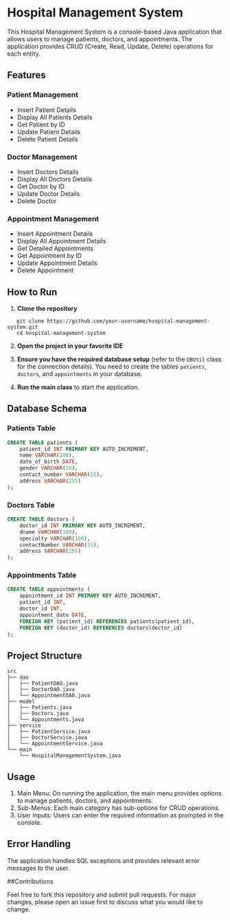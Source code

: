 # Hospital Management System

This Hospital Management System is a console-based Java application that allows users to manage patients, doctors, and appointments. The application provides CRUD (Create, Read, Update, Delete) operations for each entity.

## Features

### Patient Management
- Insert Patient Details
- Display All Patients Details
- Get Patient by ID
- Update Patient Details
- Delete Patient Details

### Doctor Management
- Insert Doctors Details
- Display All Doctors Details
- Get Doctor by ID
- Update Doctor Details
- Delete Doctor

### Appointment Management
- Insert Appointment Details
- Display All Appointment Details
- Get Detailed Appointments
- Get Appointment by ID
- Update Appointment Details
- Delete Appointment

## How to Run

1. **Clone the repository**
 ```
    git clone https://github.com/your-username/hospital-management-system.git
    cd hospital-management-system
```

2. **Open the project in your favorite IDE**

3. **Ensure you have the required database setup** (refer to the `DBUtil` class for the connection details). You need to create the tables `patients`, `doctors`, and `appointments` in your database.

4. **Run the main class** to start the application.

## Database Schema

### Patients Table
```sql
CREATE TABLE patients (
    patient_id INT PRIMARY KEY AUTO_INCREMENT,
    name VARCHAR(100),
    date_of_birth DATE,
    gender VARCHAR(10),
    contact_number VARCHAR(15),
    address VARCHAR(255)
);
```
### Doctors Table
```sql
CREATE TABLE doctors (
    doctor_id INT PRIMARY KEY AUTO_INCREMENT,
    dname VARCHAR(100),
    specialty VARCHAR(100),
    contactNumber VARCHAR(15),
    address VARCHAR(255)
);
```
### Appointments Table
```sql
CREATE TABLE appointments (
    appointment_id INT PRIMARY KEY AUTO_INCREMENT,
    patient_id INT,
    doctor_id INT,
    appointment_date DATE,
    FOREIGN KEY (patient_id) REFERENCES patients(patient_id),
    FOREIGN KEY (doctor_id) REFERENCES doctors(doctor_id)
);
```

## Project Structure

```
src
├── dao
│   ├── PatientDAO.java
│   ├── DoctorDAO.java
│   └── AppointmentDAO.java
├── model
│   ├── Patients.java
│   ├── Doctors.java
│   └── Appointments.java
├── service
│   ├── PatientService.java
│   ├── DoctorService.java
│   └── AppointmentService.java
└── main
    └── HospitalManagementSystem.java
```

## Usage

1. Main Menu: On running the application, the main menu provides options to manage patients, doctors, and appointments.
2. Sub-Menus: Each main category has sub-options for CRUD operations.
3. User Inputs: Users can enter the required information as prompted in the console.

## Error Handling

The application handles SQL exceptions and provides relevant error messages to the user.

##Contributions

Feel free to fork this repository and submit pull requests. For major changes, please open an issue first to discuss what you would like to change.
